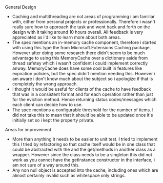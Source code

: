 General Design
- Caching and multithreading are not areas of programming i am familiar with, either from personal projects or professionally. Therefore i wasn't really sure how to approach the task and went back and forth on the design with it
  taking around 10 hours overall. All feedback is very appreciated as i'd like to learn more about both areas.
- The spec mentions an in-memory cache component, therefore i started with using this type the from Microsoft.Extensions.Caching package. However after doing some research there didn't seem to be much 
  advantage to using this MemoryCache over a dictionary aside from thread safetey which i wasn't confident i could implement correctly anway. MemoryCache does have some cool built in features like expiration policies,
  but the spec didn't mention needing this. However i am aware i don't know much about the subject so i apologize if that is completely the wrong approach.
- I thought it would be useful for clients of the cache to have feedback that was in a consistent format and for each operation rather than just for the eviction method. Hence returning status codes/messages which each client
  can decide how to use. 
- The spec mentions a configurable threshold for the number of items. I did not take this to mean that it should be able to be updated once it's initially set so i kept the property private. 

Areas for improvement
- More than anything it needs to be easier to unit test. I tried to implement this I tried by refactoring so that cache itself would be in one class that could be abstracted with the and the get/methods in another class as a 
   wrapper. However since the class needs to be a singleton this did not work as you cannot have the getInstance constructor in the interface, i am not sure of a way around this. 
 - Any non null object is accepted into the cache, including ones which are almost certainly invalid such as whitespace only strings. 
